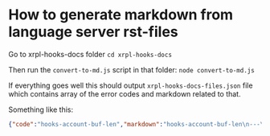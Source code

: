 # How to generate markdown from language server rst-files

Go to xrpl-hooks-docs folder
`cd xrpl-hooks-docs`

Then run the `convert-to-md.js` script in that folder:
`node convert-to-md.js`

If everything goes well this should output `xrpl-hooks-docs-files.json` file which contains array of the error codes and markdown related to that.

Something like this:

```json
{"code":"hooks-account-buf-len","markdown":"hooks-account-buf-len\n---\n\nFunction `hook_account` has fixed-size account ID output.\n\nThis check warns about too-small size of its output buffer (if it's\nspecified by a constant - variable parameter is ignored).\n\n"},{"code":"hooks-account-conv-buf-len","markdown":"hooks-account-conv-buf-len\n---\n\nFunction `util_raddr` has fixed-size account ID input.\n\nThis check warns unless the correct size is passed in the input size\nparameter (if it's specified by a constant - variable parameter is\nignored).\n"}]
```
